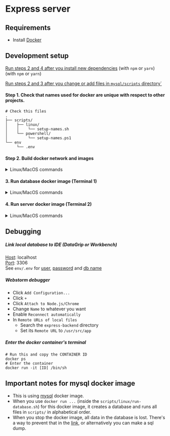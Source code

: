 # Express server

## Requirements
- Install [Docker](https://docs.docker.com/get-docker/)

## Development setup

<u>Run steps 2 and 4 after you install new dependencies</u> (with `npm` or `yarn`)</u> (with `npm` or `yarn`)

<u>Run steps 2 and 3 after you change or add files in `mysql/scripts` directory`</u> 

#### Step 1. Check that names used for docker are unique with respect to other projects.
```
# Check this files
.
├── scripts/
│    ├── linux/
│    │    └── setup-names.sh
│    └── powershell/
│         └── setup-names.ps1
└── env
     └── .env
```

#### Step 2. Build docker network and images
<details>
  <summary>Linux/MacOS commands</summary>
  
    # This should be run on /express-backend directory
    source ./scripts/linux/setup-names.sh
    ./scripts/linux/setup.sh
</details>

#### 3. Run database docker image (Terminal 1)
<details>
  <summary>Linux/MacOS commands</summary>

    # This should be run on /express-backend directory
    source ./scripts/linux/setup-names.sh
    ./scripts/linux/run-database.sh
</details>

#### 4. Run server docker image (Terminal 2)
<details>
  <summary>Linux/MacOS commands</summary>

    # This should be run on /express-backend directory
    source ./scripts/linux/setup-names.sh
    ./scripts/linux/run-express-dev.sh
</details>


## Debugging
##### Link local database to IDE (DataGrip or Workbench)

<u>Host</u>: localhost <br/>
<u>Port</u>: 3306 <br/>
See `env/.env` for <u>user</u>, <u>password</u> and <u>db name</u>


##### Webstorm debugger
- Click `Add Configuration...`
- Click `+`
- Click `Attach to Node.js/Chrome`
- Change `Name` to whatever you want
- Enable `Reconnect automatically`
- In `Remote URLs of local files`
  - Search the `express-backend` directory
  - Set its `Remote URL` to `/usr/src/app`
  
##### Enter the docker container's terminal
```
# Run this and copy the CONTAINER ID
docker ps
# Enter the container
docker run -it [ID] /bin/sh
```

## Important notes for mysql docker image
- This is using [mysql](https://hub.docker.com/_/mysql#:~:text=How%20to%20use%20this%20image) docker image.
- When you use `docker run ...` (inside the `scripts/linux/run-database.sh`) for this docker image, it creates a database and runs all files in `scripts/` in alphabetical order.
- When you stop the docker image, all data in the database is lost. There's a way to prevent that in the [link](https://hub.docker.com/_/mysql#:~:text=How%20to%20use%20this%20image), or alternatively you can make a sql dump.